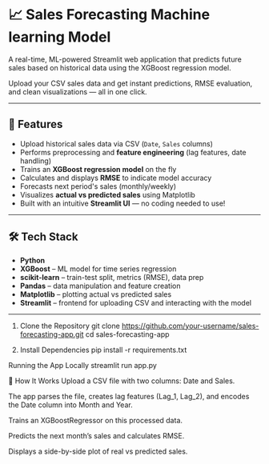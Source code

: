 # 📈 Sales Forecasting Machine learning Model
A real-time, ML-powered Streamlit web application that predicts future sales based on historical data using the XGBoost regression model.

Upload your CSV sales data and get instant predictions, RMSE evaluation, and clean visualizations — all in one click.

---

## 🚀 Features

- Upload historical sales data via CSV (`Date`, `Sales` columns)
- Performs preprocessing and **feature engineering** (lag features, date handling)
- Trains an **XGBoost regression model** on the fly
- Calculates and displays **RMSE** to indicate model accuracy
- Forecasts next period's sales (monthly/weekly)
- Visualizes **actual vs predicted sales** using Matplotlib
- Built with an intuitive **Streamlit UI** — no coding needed to use!

---

## 🛠 Tech Stack

- **Python**
- **XGBoost** – ML model for time series regression
- **scikit-learn** – train-test split, metrics (RMSE), data prep
- **Pandas** – data manipulation and feature creation
- **Matplotlib** – plotting actual vs predicted sales
- **Streamlit** – frontend for uploading CSV and interacting with the model

---

1. Clone the Repository
git clone https://github.com/your-username/sales-forecasting-app.git
cd sales-forecasting-app

2. Install Dependencies
pip install -r requirements.txt

Running the App Locally
streamlit run app.py


🧠 How It Works
Upload a CSV file with two columns: Date and Sales.

The app parses the file, creates lag features (Lag_1, Lag_2), and encodes the Date column into Month and Year.

Trains an XGBoostRegressor on this processed data.

Predicts the next month’s sales and calculates RMSE.

Displays a side-by-side plot of real vs predicted sales.

